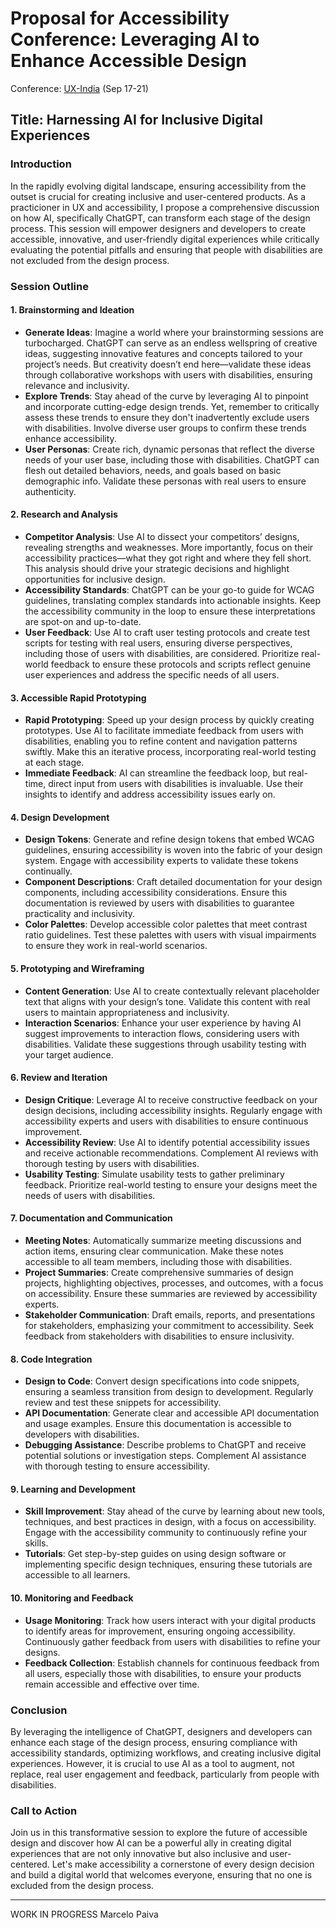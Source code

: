 # Proposal for Accessibility Conference: Leveraging AI to Enhance Accessible Design
Conference: [UX-India](https://2024.ux-india.org/) (Sep 17-21)

## Title: Harnessing AI for Inclusive Digital Experiences

### Introduction
In the rapidly evolving digital landscape, ensuring accessibility from the outset is crucial for creating inclusive and user-centered products. As a practicioner in UX and accessibility, I propose a comprehensive discussion on how AI, specifically ChatGPT, can transform each stage of the design process. This session will empower designers and developers to create accessible, innovative, and user-friendly digital experiences while critically evaluating the potential pitfalls and ensuring that people with disabilities are not excluded from the design process.

### Session Outline

#### 1. Brainstorming and Ideation
- **Generate Ideas**: Imagine a world where your brainstorming sessions are turbocharged. ChatGPT can serve as an endless wellspring of creative ideas, suggesting innovative features and concepts tailored to your project’s needs. But creativity doesn’t end here—validate these ideas through collaborative workshops with users with disabilities, ensuring relevance and inclusivity.
- **Explore Trends**: Stay ahead of the curve by leveraging AI to pinpoint and incorporate cutting-edge design trends. Yet, remember to critically assess these trends to ensure they don't inadvertently exclude users with disabilities. Involve diverse user groups to confirm these trends enhance accessibility.
- **User Personas**: Create rich, dynamic personas that reflect the diverse needs of your user base, including those with disabilities. ChatGPT can flesh out detailed behaviors, needs, and goals based on basic demographic info. Validate these personas with real users to ensure authenticity.

#### 2. Research and Analysis
- **Competitor Analysis**: Use AI to dissect your competitors’ designs, revealing strengths and weaknesses. More importantly, focus on their accessibility practices—what they got right and where they fell short. This analysis should drive your strategic decisions and highlight opportunities for inclusive design.
- **Accessibility Standards**: ChatGPT can be your go-to guide for WCAG guidelines, translating complex standards into actionable insights. Keep the accessibility community in the loop to ensure these interpretations are spot-on and up-to-date.
- **User Feedback**: Use AI to craft user testing protocols and create test scripts for testing with real users, ensuring diverse perspectives, including those of users with disabilities, are considered. Prioritize real-world feedback to ensure these protocols and scripts reflect genuine user experiences and address the specific needs of all users.

#### 3. Accessible Rapid Prototyping
- **Rapid Prototyping**: Speed up your design process by quickly creating prototypes. Use AI to facilitate immediate feedback from users with disabilities, enabling you to refine content and navigation patterns swiftly. Make this an iterative process, incorporating real-world testing at each stage.
- **Immediate Feedback**: AI can streamline the feedback loop, but real-time, direct input from users with disabilities is invaluable. Use their insights to identify and address accessibility issues early on.

#### 4. Design Development
- **Design Tokens**: Generate and refine design tokens that embed WCAG guidelines, ensuring accessibility is woven into the fabric of your design system. Engage with accessibility experts to validate these tokens continually.
- **Component Descriptions**: Craft detailed documentation for your design components, including accessibility considerations. Ensure this documentation is reviewed by users with disabilities to guarantee practicality and inclusivity.
- **Color Palettes**: Develop accessible color palettes that meet contrast ratio guidelines. Test these palettes with users with visual impairments to ensure they work in real-world scenarios.

#### 5. Prototyping and Wireframing
- **Content Generation**: Use AI to create contextually relevant placeholder text that aligns with your design’s tone. Validate this content with real users to maintain appropriateness and inclusivity.
- **Interaction Scenarios**: Enhance your user experience by having AI suggest improvements to interaction flows, considering users with disabilities. Validate these suggestions through usability testing with your target audience.

#### 6. Review and Iteration
- **Design Critique**: Leverage AI to receive constructive feedback on your design decisions, including accessibility insights. Regularly engage with accessibility experts and users with disabilities to ensure continuous improvement.
- **Accessibility Review**: Use AI to identify potential accessibility issues and receive actionable recommendations. Complement AI reviews with thorough testing by users with disabilities.
- **Usability Testing**: Simulate usability tests to gather preliminary feedback. Prioritize real-world testing to ensure your designs meet the needs of users with disabilities.

#### 7. Documentation and Communication
- **Meeting Notes**: Automatically summarize meeting discussions and action items, ensuring clear communication. Make these notes accessible to all team members, including those with disabilities.
- **Project Summaries**: Create comprehensive summaries of design projects, highlighting objectives, processes, and outcomes, with a focus on accessibility. Ensure these summaries are reviewed by accessibility experts.
- **Stakeholder Communication**: Draft emails, reports, and presentations for stakeholders, emphasizing your commitment to accessibility. Seek feedback from stakeholders with disabilities to ensure inclusivity.

#### 8. Code Integration
- **Design to Code**: Convert design specifications into code snippets, ensuring a seamless transition from design to development. Regularly review and test these snippets for accessibility.
- **API Documentation**: Generate clear and accessible API documentation and usage examples. Ensure this documentation is accessible to developers with disabilities.
- **Debugging Assistance**: Describe problems to ChatGPT and receive potential solutions or investigation steps. Complement AI assistance with thorough testing to ensure accessibility.

#### 9. Learning and Development
- **Skill Improvement**: Stay ahead of the curve by learning about new tools, techniques, and best practices in design, with a focus on accessibility. Engage with the accessibility community to continuously refine your skills.
- **Tutorials**: Get step-by-step guides on using design software or implementing specific design techniques, ensuring these tutorials are accessible to all learners.

#### 10. Monitoring and Feedback
- **Usage Monitoring**: Track how users interact with your digital products to identify areas for improvement, ensuring ongoing accessibility. Continuously gather feedback from users with disabilities to refine your designs.
- **Feedback Collection**: Establish channels for continuous feedback from all users, especially those with disabilities, to ensure your products remain accessible and effective over time.

### Conclusion
By leveraging the intelligence of ChatGPT, designers and developers can enhance each stage of the design process, ensuring compliance with accessibility standards, optimizing workflows, and creating inclusive digital experiences. However, it is crucial to use AI as a tool to augment, not replace, real user engagement and feedback, particularly from people with disabilities.

### Call to Action
Join us in this transformative session to explore the future of accessible design and discover how AI can be a powerful ally in creating digital experiences that are not only innovative but also inclusive and user-centered. Let's make accessibility a cornerstone of every design decision and build a digital world that welcomes everyone, ensuring that no one is excluded from the design process.

---

WORK IN PROGRESS
Marcelo Paiva
